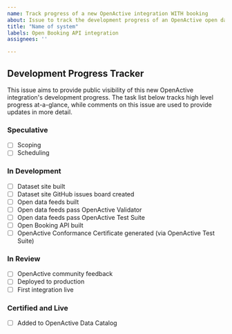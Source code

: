 ```yaml
---
name: Track progress of a new OpenActive integration WITH booking
about: Issue to track the development progress of an OpenActive open data and Open Booking API integration within a booking or listing system.
title: "Name of system"
labels: Open Booking API integration
assignees: ''

---
```

[//]: # (Simply update the name of this issue above to the name of your system, then click the green "Submit new issue" button below)

## Development Progress Tracker

This issue aims to provide public visibility of this new OpenActive integration's development progress. The task list below tracks high level progress at-a-glance, while comments on this issue are used to provide updates in more detail.

### Speculative
- [ ] Scoping
- [ ] Scheduling

### In Development
- [ ] Dataset site built
- [ ] Dataset site GitHub issues board created
- [ ] Open data feeds built
- [ ] Open data feeds pass OpenActive Validator
- [ ] Open data feeds pass OpenActive Test Suite
- [ ] Open Booking API built
- [ ] OpenActive Conformance Certificate generated (via OpenActive Test Suite)

### In Review
- [ ] OpenActive community feedback
- [ ] Deployed to production
- [ ] First integration live

### Certified and Live
- [ ] Added to OpenActive Data Catalog
